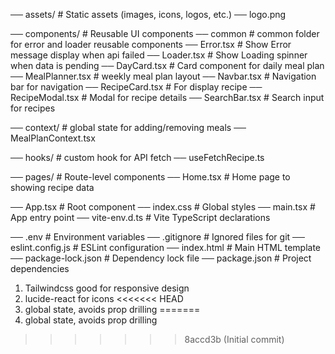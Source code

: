 ── assets/            # Static assets (images, icons, logos, etc.)
   ── logo.png

── components/        # Reusable UI components
  ── common           # common folder for error and loader reusable components
    ── Error.tsx      # Show Error message display when api failed
    ── Loader.tsx     # Show Loading spinner when data is pending
  ── DayCard.tsx      # Card component for daily meal plan
  ── MealPlanner.tsx  # weekly meal plan layout
  ── Navbar.tsx       # Navigation bar for navigation
  ── RecipeCard.tsx   # For display recipe
  ── RecipeModal.tsx  # Modal for recipe details
  ── SearchBar.tsx    # Search input for recipes


── context/           # global state for adding/removing meals
  ── MealPlanContext.tsx

── hooks/             # custom hook for API fetch
  ── useFetchRecipe.ts

── pages/             # Route-level components
  ── Home.tsx         # Home page to showing recipe data

── App.tsx            # Root component
── index.css          # Global styles
── main.tsx           # App entry point
── vite-env.d.ts      # Vite TypeScript declarations

── .env               # Environment variables 
── .gitignore         # Ignored files for git
── eslint.config.js   # ESLint configuration
── index.html         # Main HTML template
── package-lock.json  # Dependency lock file
── package.json       # Project dependencies


1. Tailwindcss good for responsive design
2. lucide-react for icons
<<<<<<< HEAD
3. global state, avoids prop drilling
=======
3. global state, avoids prop drilling
>>>>>>> 8accd3b (Initial commit)
